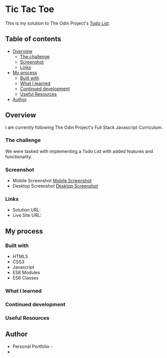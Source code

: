 # Tic Tac Toe

This is my solution to The Odin Project's [Todo List](https://www.theodinproject.com/paths/full-stack-javascript/courses/javascript/lessons/todo-list).

## Table of contents

- [Overview](#overview)
  - [The challenge](#the-challenge)
  - [Screenshot](#screenshot)
  - [Links](#links)
- [My process](#my-process)
  - [Built with](#built-with)
  - [What I learned](#what-i-learned)
  - [Continued development](#continued-development)
  - [Useful Resources](#useful-resources)
- [Author](#author)

## Overview

I am currently following The Odin Project's Full Stack Javascript Curriculum.   

### The challenge

We were tasked with implementing a Todo List with added features and functionality.



### Screenshot

- Mobile Screenshot [Mobile Screenshot]()
- Desktop Screenshot [Desktop Screenshot]()

### Links

- Solution URL: []()
- Live Site URL: []()

## My process



### Built with

- HTML5
- CSS3
- Javascript 
- ES6 Modules
- ES6 Classes

### What I learned


### Continued development


### Useful Resources


## Author

- Personal Portfolio - []()
- 